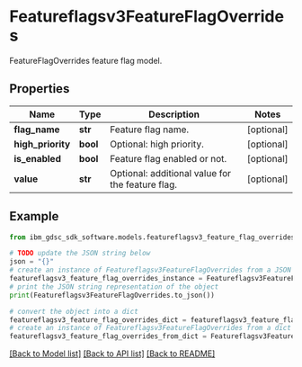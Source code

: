 # Featureflagsv3FeatureFlagOverrides

FeatureFlagOverrides feature flag model.

## Properties

Name | Type | Description | Notes
------------ | ------------- | ------------- | -------------
**flag_name** | **str** | Feature flag name. | [optional] 
**high_priority** | **bool** | Optional: high priority. | [optional] 
**is_enabled** | **bool** | Feature flag enabled or not. | [optional] 
**value** | **str** | Optional: additional value for the feature flag. | [optional] 

## Example

```python
from ibm_gdsc_sdk_software.models.featureflagsv3_feature_flag_overrides import Featureflagsv3FeatureFlagOverrides

# TODO update the JSON string below
json = "{}"
# create an instance of Featureflagsv3FeatureFlagOverrides from a JSON string
featureflagsv3_feature_flag_overrides_instance = Featureflagsv3FeatureFlagOverrides.from_json(json)
# print the JSON string representation of the object
print(Featureflagsv3FeatureFlagOverrides.to_json())

# convert the object into a dict
featureflagsv3_feature_flag_overrides_dict = featureflagsv3_feature_flag_overrides_instance.to_dict()
# create an instance of Featureflagsv3FeatureFlagOverrides from a dict
featureflagsv3_feature_flag_overrides_from_dict = Featureflagsv3FeatureFlagOverrides.from_dict(featureflagsv3_feature_flag_overrides_dict)
```
[[Back to Model list]](../README.md#documentation-for-models) [[Back to API list]](../README.md#documentation-for-api-endpoints) [[Back to README]](../README.md)



